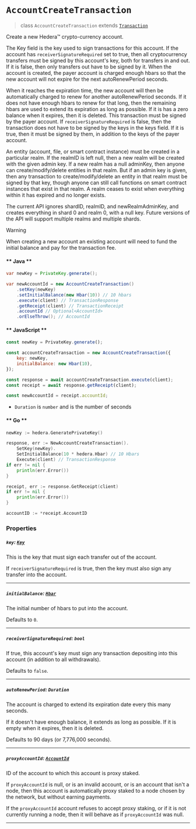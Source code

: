 # `AccountCreateTransaction`

> class `AccountCreateTransaction` extends [`Transaction`](reference/Transaction.md)

Create a new Hedera™ crypto-currency account.

The Key field is the key used to sign transactions for this account. If the
account has `receiverSignatureRequired` set to true, then all cryptocurrency
transfers must be signed by this account's key, both for transfers in and out.
If it is false, then only transfers out have to be signed by it. When the
account is created, the payer account is charged enough hbars so that the
new account will not expire for the next autoRenewPeriod seconds.

When it reaches the expiration time, the new account will then be automatically
charged to renew for another autoRenewPeriod seconds. If it does not have
enough hbars to renew for that long, then the remaining hbars are used to
extend its expiration as long as possible. If it is has a zero balance when
it expires, then it is deleted. This transaction must be signed by the payer
account. If `receiverSignatureRequired` is false, then the transaction does not
have to be signed by the keys in the keys field. If it is true, then it must be
signed by them, in addition to the keys of the payer account.

An entity (account, file, or smart contract instance) must be created in a
particular realm. If the realmID is left null, then a new realm will be created
with the given admin key. If a new realm has a null adminKey, then anyone can
create/modify/delete entities in that realm. But if an admin key is given,
then any transaction to create/modify/delete an entity in that realm must be
signed by that key, though anyone can still call functions on smart contract
instances that exist in that realm. A realm ceases to exist when everything
within it has expired and no longer exists.

The current API ignores shardID, realmID, and newRealmAdminKey,
and creates everything in shard 0 and realm 0, with a null key.
Future versions of the API will support multiple realms and multiple shards.

> [!WARNING]
> When creating a new account an existing account will need to fund the initial
> balance and pay for the transaction fee.

<!-- tabs:start -->

#### ** Java **

```java
var newKey = PrivateKey.generate();

var newAccountId = new AccountCreateTransaction()
    .setKey(newKey)
    .setInitialBalance(new Hbar(10)) // 10 hbars
    .execute(client) // TransactionResponse
    .getReceipt(client) // TransactionReceipt
    .accountId // Optional<AccountId>
    .orElseThrow(); // AccountId
```

#### ** JavaScript **

```js
const newKey = PrivateKey.generate();

const accountCreateTransaction = new AccountCreateTransaction({
    key: newKey,
    initialBalance: new Hbar(10),
});

const response = await accountCreateTransaction.execute(client);
const receipt = await response.getReceipt(client);

const newAccountId = receipt.accountId;
```

- `Duration` is `number` and is the number of seconds

#### ** Go **

```go
newKey := hedera.GeneratePrivateKey()

response, err := NewAccountCreateTransaction().
    SetKey(newKey).
    SetInitialBalance(10 * hedera.Hbar) // 10 Hbars
    Execute(client) // TransactionResponse
if err != nil {
    println(err.Error())
}

receipt, err := response.GetReceipt(client)
if err != nil {
    println(err.Error())
}

accountID := *receipt.AccountID
```

<!-- tabs:end -->

### Properties

##### `key`: [`Key`](reference/cryptography/Key.md)

This is the key that must sign each transfer out of the account.

If `receiverSignatureRequired` is true, then the key must also sign
any transfer into the account.

---

##### `initialBalance`: [`Hbar`](reference/Hbar.md)

The initial number of hbars to put into the account.

Defaults to `0`.

---

##### `receiverSignatureRequired`: `bool`

If true, this account's key must sign any transaction depositing
into this account (in addition to all withdrawals).

Defaults to `false`.

---

##### `autoRenewPeriod`: `Duration`

The account is charged to extend its expiration date every this many seconds.

If it doesn't have enough balance, it extends as long as possible.
If it is empty when it expires, then it is deleted.

Defaults to 90 days (or 7,776,000 seconds).

---

##### `proxyAccountId`: [`AccountId`](reference/AccountId.md)

ID of the account to which this account is proxy staked.

If `proxyAccountId` is null, or is an invalid account, or is an
account that isn't a node, then this account is automatically proxy staked
to a node chosen by the network, but without earning payments.

If the `proxyAccountId` account refuses to accept proxy staking, or if it is
not currently running a node, then it will behave as
if `proxyAccountId` was null.

---
